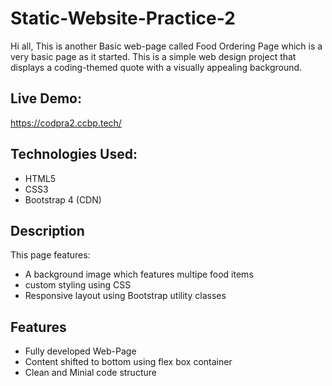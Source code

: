 # Static-Website-Practice-2
Hi all, This is another Basic web-page called Food Ordering Page which is a very basic page as it started. This is a simple web design project that displays a coding-themed quote with a visually appealing background.

## Live Demo:
https://codpra2.ccbp.tech/

## Technologies Used:
- HTML5
- CSS3
- Bootstrap 4 (CDN)

## Description
This page features:
- A background image which features multipe food items
- custom styling using CSS
- Responsive layout using Bootstrap utility classes

## Features
- Fully developed Web-Page
- Content shifted to bottom using flex box container
- Clean and Minial code structure
